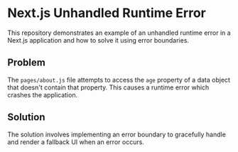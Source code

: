 # Next.js Unhandled Runtime Error

This repository demonstrates an example of an unhandled runtime error in a Next.js application and how to solve it using error boundaries.

## Problem

The `pages/about.js` file attempts to access the `age` property of a data object that doesn't contain that property.  This causes a runtime error which crashes the application.

## Solution

The solution involves implementing an error boundary to gracefully handle and render a fallback UI when an error occurs.